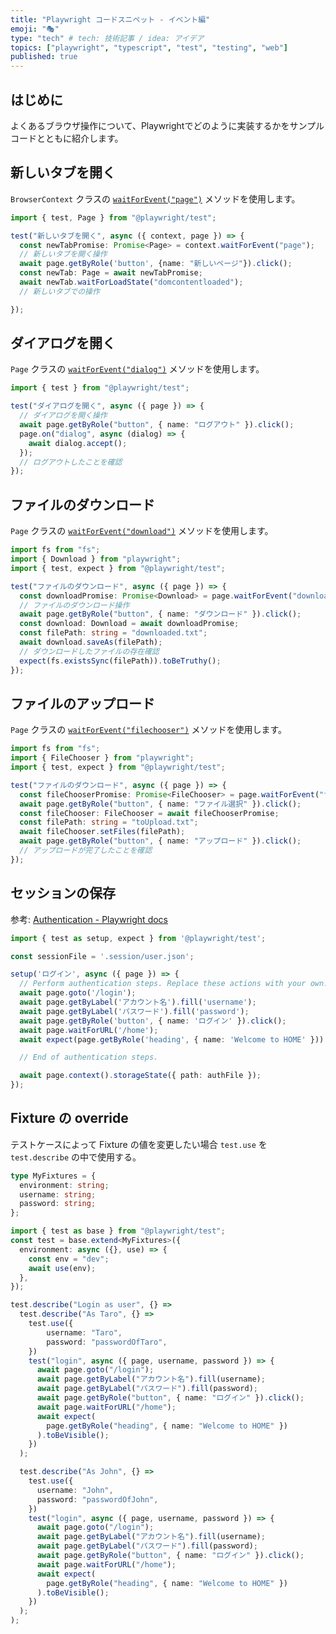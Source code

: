 ```yaml
---
title: "Playwright コードスニペット - イベント編"
emoji: "🎭"
type: "tech" # tech: 技術記事 / idea: アイデア
topics: ["playwright", "typescript", "test", "testing", "web"]
published: true
---
```


## はじめに

よくあるブラウザ操作について、Playwrightでどのように実装するかをサンプルコードとともに紹介します。

## 新しいタブを開く

`BrowserContext` クラスの [`waitForEvent("page")`](https://playwright.dev/docs/api/class-browsercontext#browser-context-wait-for-event) メソッドを使用します。

```typescript
import { test, Page } from "@playwright/test";

test("新しいタブを開く", async ({ context, page }) => {
  const newTabPromise: Promise<Page> = context.waitForEvent("page");
  // 新しいタブを開く操作
  await page.getByRole('button', {name: "新しいページ"}).click();
  const newTab: Page = await newTabPromise;
  await newTab.waitForLoadState("domcontentloaded");
  // 新しいタブでの操作

});
```

## ダイアログを開く

`Page` クラスの [`waitForEvent("dialog")`](https://playwright.dev/docs/api/class-page#page-wait-for-event) メソッドを使用します。

```typescript
import { test } from "@playwright/test";

test("ダイアログを開く", async ({ page }) => {
  // ダイアログを開く操作
  await page.getByRole("button", { name: "ログアウト" }).click();
  page.on("dialog", async (dialog) => {
    await dialog.accept();
  });
  // ログアウトしたことを確認
});
```

## ファイルのダウンロード

`Page` クラスの [`waitForEvent("download")`](https://playwright.dev/docs/api/class-page#page-wait-for-event) メソッドを使用します。

```typescript
import fs from "fs";
import { Download } from "playwright";
import { test, expect } from "@playwright/test";

test("ファイルのダウンロード", async ({ page }) => {
  const downloadPromise: Promise<Download> = page.waitForEvent("download");
  // ファイルのダウンロード操作
  await page.getByRole("button", { name: "ダウンロード" }).click();
  const download: Download = await downloadPromise;
  const filePath: string = "downloaded.txt";
  await download.saveAs(filePath);
  // ダウンロードしたファイルの存在確認
  expect(fs.existsSync(filePath)).toBeTruthy();
});
```

## ファイルのアップロード

`Page` クラスの [`waitForEvent("filechooser")`](https://playwright.dev/docs/api/class-page#page-wait-for-event) メソッドを使用します。

```typescript
import fs from "fs";
import { FileChooser } from "playwright";
import { test, expect } from "@playwright/test";

test("ファイルのダウンロード", async ({ page }) => {
  const fileChooserPromise: Promise<FileChooser> = page.waitForEvent("filechooser");
  await page.getByRole("button", { name: "ファイル選択" }).click();
  const fileChooser: FileChooser = await fileChooserPromise;
  const filePath: string = "toUpload.txt";
  await fileChooser.setFiles(filePath);
  await page.getByRole("button", { name: "アップロード" }).click();
  // アップロードが完了したことを確認
});
```

## セッションの保存

参考: [Authentication - Playwright docs](https://playwright.dev/docs/auth)

```typescript
import { test as setup, expect } from '@playwright/test';

const sessionFile = '.session/user.json';

setup('ログイン', async ({ page }) => {
  // Perform authentication steps. Replace these actions with your own.
  await page.goto('/login');
  await page.getByLabel('アカウント名').fill('username');
  await page.getByLabel('パスワード').fill('password');
  await page.getByRole('button', { name: 'ログイン' }).click();
  await page.waitForURL('/home');
  await expect(page.getByRole('heading', { name: 'Welcome to HOME' })).toBeVisible();

  // End of authentication steps.

  await page.context().storageState({ path: authFile });
});
```

## Fixture の override

テストケースによって Fixture の値を変更したい場合 `test.use` を `test.describe` の中で使用する。

```typescript
type MyFixtures = {
  environment: string;
  username: string;
  password: string;
};

import { test as base } from "@playwright/test";
const test = base.extend<MyFixtures>({
  environment: async ({}, use) => {
    const env = "dev";
    await use(env);
  },
});

test.describe("Login as user", {} =>
  test.describe("As Taro", {} =>
    test.use({
        username: "Taro",
        password: "passwordOfTaro",
    })
    test("login", async ({ page, username, password }) => {
      await page.goto("/login");
      await page.getByLabel("アカウント名").fill(username);
      await page.getByLabel("パスワード").fill(password);
      await page.getByRole("button", { name: "ログイン" }).click();
      await page.waitForURL("/home");
      await expect(
        page.getByRole("heading", { name: "Welcome to HOME" })
      ).toBeVisible();
    })
  );

  test.describe("As John", {} =>
    test.use({
      username: "John",
      password: "passwordOfJohn",
    })
    test("login", async ({ page, username, password }) => {
      await page.goto("/login");
      await page.getByLabel("アカウント名").fill(username);
      await page.getByLabel("パスワード").fill(password);
      await page.getByRole("button", { name: "ログイン" }).click();
      await page.waitForURL("/home");
      await expect(
        page.getByRole("heading", { name: "Welcome to HOME" })
      ).toBeVisible();
    })
  );
);
```

<!-- qiita article id: fab53e0b579d3f18c5ef -->
